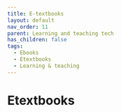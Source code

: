 ```yaml
---
title: E-textbooks
layout: default
nav_order: 11
parent: Learning and teaching tech
has_children: false
tags:
  - Ebooks
  - Etextbooks
  - Learning & teaching
---
```

# Etextbooks

